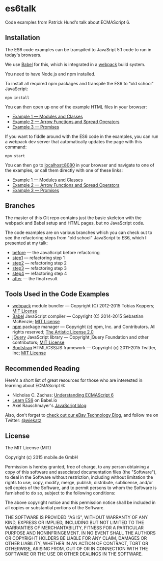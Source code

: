 # es6talk

Code examples from Patrick Hund's talk about ECMAScript 6.

## Installation

The ES6 code examples can be transpiled to JavaSript 5.1 code to run in today's browsers. 

We use [Babel](https://babeljs.io/) for this, which is integrated in a [webpack](http://webpack.github.io/) build system.

You need to have Node.js and npm installed.

To install all required npm packages and transpile the ES6 to "old school" JavaScript:

    npm install
    
You can then open up one of the example HTML files in your browser:

* [Example 1 &mdash; Modules and Classes](01_modules_classes/index.html)
* [Example 2 &mdash; Arrow Functions and Spread Operators](02_arrow_spread/index.html)
* [Example 3 &mdash; Promises](03_promises/index.html)

If you want to fiddle around with the ES6 code in the examples, you can run a webpack dev server that automatically
updates the page with this command:

    npm start
    
You can then go to [localhost:8080](http://localhost:8080/) in your browser and navigate to one of the examples, or 
call them directly with one of these links:

* [Example 1 &mdash; Modules and Classes](http://localhost:8080/01_modules_classes/)
* [Example 2 &mdash; Arrow Functions and Spread Operators](http://localhost:8080/02_arrow_spread/)
* [Example 3 &mdash; Promises](http://localhost:8080/03_promises/)

## Branches

The master of this Git repo contains just the basic skeleton with the webpack and Babel setup and HTML pages, but no
JavaScript code.

The code examples are on various branches which you can check out to see the refactoring steps from "old school" JavaScript
to ES6, which I presented at my talk:

* [before](https://github.com/pahund/es6talk/tree/before) &mdash; the JavaScript before refactoring
* [step1](https://github.com/pahund/es6talk/tree/step1) &mdash; refactoring step 1 
* [step2](https://github.com/pahund/es6talk/tree/step2) &mdash; refactoring step 2 
* [step3](https://github.com/pahund/es6talk/tree/step3) &mdash; refactoring step 3 
* [step4](https://github.com/pahund/es6talk/tree/step4) &mdash; refactoring step 4 
* [after](https://github.com/pahund/es6talk/tree/after) &mdash; the final result

## Tools Used in the Code Examples

* [webpack](http://webpack.github.io/) module bundler &mdash; Copyright (C) 2012-2015 Tobias Koppers;
  [MIT License](https://github.com/webpack/webpack/blob/master/LICENSE)
* [Babel](https://babeljs.io/) JavaScript compiler &mdash; Copyright (C) 2014-2015 Sebastian McKenzie;
  [MIT License](https://github.com/babel/babel/blob/master/LICENSE)
* [npm](https://www.npmjs.com/) package manager &mdash; Copyright (c) npm, Inc. and Contributors. All rights reserved;
  [The Artistic License 2.0](https://www.npmjs.com/policies/npm-license)
* [jQuery](http://jquery.com/) JavaScript library &mdash; Copyright jQuery Foundation and other contributors;
  [MIT License](https://github.com/jquery/jquery/blob/master/LICENSE.txt)
* [Bootstrap](http://getbootstrap.com/) HTML/CSS/JS framework &mdash; Copyright (c) 2011-2015 Twitter, Inc;
  [MIT License](https://github.com/twbs/bootstrap/blob/master/LICENSE)

## Recommended Reading

Here's a short list of great resources for those who are interested in learning about ECMAScript 6:

* Nicholas C. Zachas: [Understanding ECMAScript 6](https://leanpub.com/understandinges6/)
* [Learn ES6](https://babeljs.io/docs/learn-es6/) on Babel.io
* Axel Rauschmayer's [JavaScript blog](http://www.2ality.com/)

Also, don't forget to [check out our eBay Technology Blog](http://technology.ebay.de/),
and follow me on Twitter: [@wiekatz](https://twitter.com/wiekatz/)

## License

The MIT License (MIT)

Copyright (c) 2015 mobile.de GmbH

Permission is hereby granted, free of charge, to any person obtaining a copy
of this software and associated documentation files (the "Software"), to deal
in the Software without restriction, including without limitation the rights
to use, copy, modify, merge, publish, distribute, sublicense, and/or sell
copies of the Software, and to permit persons to whom the Software is
furnished to do so, subject to the following conditions:

The above copyright notice and this permission notice shall be included in
all copies or substantial portions of the Software.

THE SOFTWARE IS PROVIDED "AS IS", WITHOUT WARRANTY OF ANY KIND, EXPRESS OR
IMPLIED, INCLUDING BUT NOT LIMITED TO THE WARRANTIES OF MERCHANTABILITY,
FITNESS FOR A PARTICULAR PURPOSE AND NONINFRINGEMENT. IN NO EVENT SHALL THE
AUTHORS OR COPYRIGHT HOLDERS BE LIABLE FOR ANY CLAIM, DAMAGES OR OTHER
LIABILITY, WHETHER IN AN ACTION OF CONTRACT, TORT OR OTHERWISE, ARISING FROM,
OUT OF OR IN CONNECTION WITH THE SOFTWARE OR THE USE OR OTHER DEALINGS IN
THE SOFTWARE.
